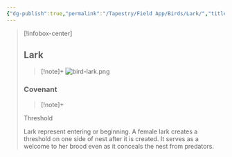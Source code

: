 ```yaml
---
{"dg-publish":true,"permalink":"/Tapestry/Field App/Birds/Lark/","title":"Lark","tags":["covenants/animals/birds"],"dgHomeLink":true,"dgEnableSearch":true}
---
```


> [!infobox-center] 
> ## Lark
> > [!note]+
> ![bird-lark.png](/img/user/File%20Vault/Field%20App/birds/bird-lark.png)
> ### Covenant
>> [!note]+ 
>  <p class="note first">Threshold</p>
>  
><p class="note second">Lark represent entering or beginning. A female lark creates a threshold on one side of nest after it is created. It serves as a welcome to her brood even as it conceals the nest from predators.</p>
